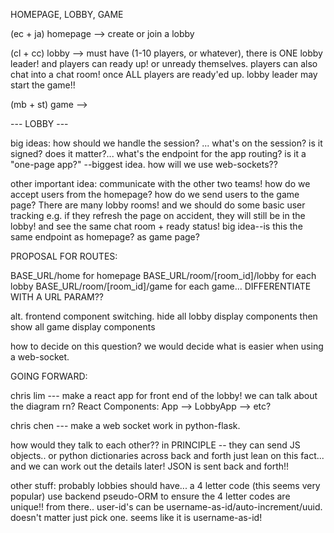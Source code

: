 HOMEPAGE, LOBBY, GAME

(ec + ja) homepage --> create or join a lobby

(cl + cc) lobby --> must have (1-10 players, or whatever), there is ONE lobby leader!
            and players can ready up! or unready themselves.
            players can also chat into a chat room!
            once ALL players are ready'ed up. lobby leader may start the game!!


(mb + st) game -->


--- LOBBY ---

big ideas:
    how should we handle the session?
        ... what's on the session? is it signed? does it matter?...
    what's the endpoint for the app routing? is it a "one-page app?"
    --biggest idea. how will we use web-sockets??

other important idea:
    communicate with the other two teams!
    how do we accept users from the homepage?
    how do we send users to the game page?
    There are many lobby rooms! and we should do some basic user tracking
        e.g. if they refresh the page on accident, they will still be in the lobby!
        and see the same chat room + ready status!
    big idea--is this the same endpoint as homepage? as game page?


PROPOSAL FOR ROUTES:

BASE_URL/home
    for homepage
BASE_URL/room/[room_id]/lobby
    for each lobby
BASE_URL/room/[room_id]/game
    for each game... DIFFERENTIATE WITH A URL PARAM??

alt. frontend component switching.
    hide all lobby display components
    then show all game display components

how to decide on this question? we would decide what is easier when using a web-socket.


GOING FORWARD:

chris lim --- make a react app for front end of the lobby!
    we can talk about the diagram rn?
React Components:
    App --> LobbyApp --> etc?

chris chen --- make a web socket work in python-flask.

how would they talk to each other??
    in PRINCIPLE -- they can send JS objects.. or python dictionaries across back and forth
just lean on this fact... and we can work out the details later!
JSON is sent back and forth!!

other stuff:
    probably lobbies should have... a 4 letter code (this seems very popular)
    use backend pseudo-ORM to ensure the 4 letter codes are unique!!
    from there.. user-id's can be username-as-id/auto-increment/uuid. doesn't matter just pick one.
    seems like it is username-as-id!
